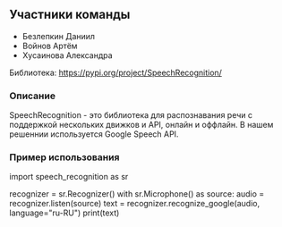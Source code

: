 ## Участники команды
- Безлепкин Даниил
- Войнов Артём
- Хусаинова Александра 

Библиотека: https://pypi.org/project/SpeechRecognition/

### Описание
SpeechRecognition - это библиотека для распознавания речи с поддержкой нескольких движков и API, онлайн и оффлайн.
В нашем решеннии используется Google Speech API.

### Пример использования

import speech_recognition as sr

recognizer = sr.Recognizer()
with sr.Microphone() as source:
	audio = recognizer.listen(source)
text = recognizer.recognize_google(audio, language="ru-RU")
print(text)
